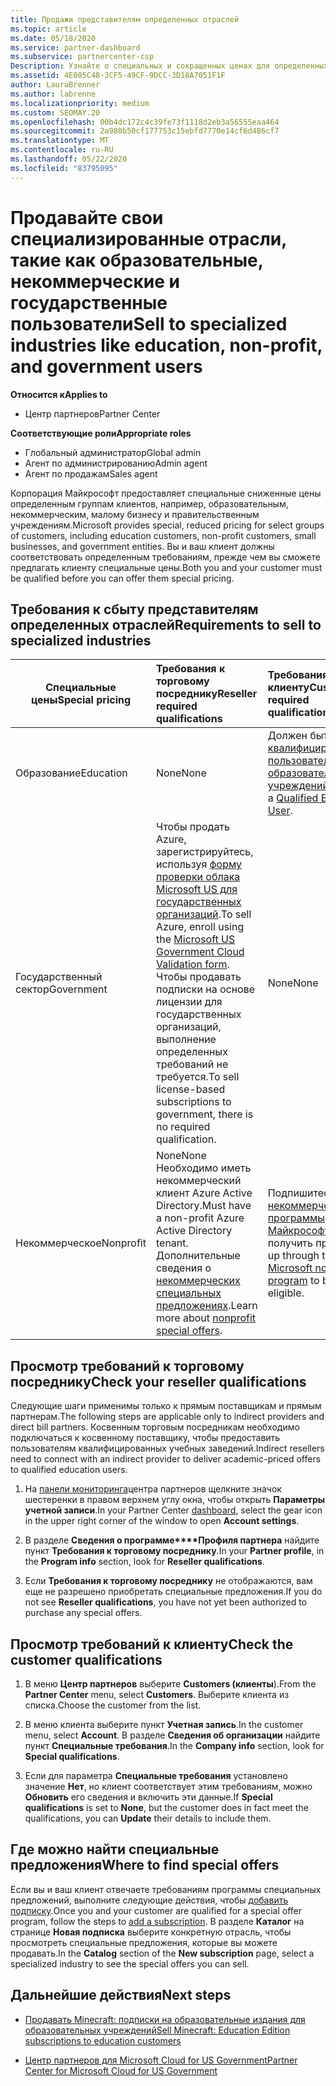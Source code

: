 ```yaml
---
title: Продажи представителям определенных отраслей
ms.topic: article
ms.date: 05/18/2020
ms.service: partner-dashboard
ms.subservice: partnercenter-csp
Description: Узнайте о специальных и сокращенных ценах для определенных групп клиентов, включая учебных заказчиков, некоммерческих клиентов и пользователей государственных организаций.
ms.assetid: 4E085C48-3CF5-49CF-9DCC-3D18A7051F1F
author: LauraBrenner
ms.author: labrenne
ms.localizationpriority: medium
ms.custom: SEOMAY.20
ms.openlocfilehash: 00b4dc172c4c39fe73f1118d2eb3a56555eaa464
ms.sourcegitcommit: 2a980b50cf177753c15ebfd7770e14cf6d486cf7
ms.translationtype: MT
ms.contentlocale: ru-RU
ms.lasthandoff: 05/22/2020
ms.locfileid: "83795095"
---
```

# <a name="sell-to-specialized-industries-like-education-non-profit-and-government-users"></a><span data-ttu-id="8345b-103">Продавайте свои специализированные отрасли, такие как образовательные, некоммерческие и государственные пользователи</span><span class="sxs-lookup"><span data-stu-id="8345b-103">Sell to specialized industries like education, non-profit, and government users</span></span>

<span data-ttu-id="8345b-104">**Относится к**</span><span class="sxs-lookup"><span data-stu-id="8345b-104">**Applies to**</span></span>

- <span data-ttu-id="8345b-105">Центр партнеров</span><span class="sxs-lookup"><span data-stu-id="8345b-105">Partner Center</span></span>

<span data-ttu-id="8345b-106">**Соответствующие роли**</span><span class="sxs-lookup"><span data-stu-id="8345b-106">**Appropriate roles**</span></span>

- <span data-ttu-id="8345b-107">Глобальный администратор</span><span class="sxs-lookup"><span data-stu-id="8345b-107">Global admin</span></span>
- <span data-ttu-id="8345b-108">Агент по администрированию</span><span class="sxs-lookup"><span data-stu-id="8345b-108">Admin agent</span></span>
- <span data-ttu-id="8345b-109">Агент по продажам</span><span class="sxs-lookup"><span data-stu-id="8345b-109">Sales agent</span></span>

<span data-ttu-id="8345b-110">Корпорация Майкрософт предоставляет специальные сниженные цены определенным группам клиентов, например, образовательным, некоммерческим, малому бизнесу и правительственным учреждениям.</span><span class="sxs-lookup"><span data-stu-id="8345b-110">Microsoft provides special, reduced pricing for select groups of customers, including education customers, non-profit customers, small businesses, and government entities.</span></span> <span data-ttu-id="8345b-111">Вы и ваш клиент должны соответствовать определенным требованиям, прежде чем вы сможете предлагать клиенту специальные цены.</span><span class="sxs-lookup"><span data-stu-id="8345b-111">Both you and your customer must be qualified before you can offer them special pricing.</span></span> 

## <a name="requirements-to-sell-to-specialized-industries"></a><span data-ttu-id="8345b-112">Требования к сбыту представителям определенных отраслей</span><span class="sxs-lookup"><span data-stu-id="8345b-112">Requirements to sell to specialized industries</span></span>

|<span data-ttu-id="8345b-113">**Специальные цены**</span><span class="sxs-lookup"><span data-stu-id="8345b-113">**Special pricing**</span></span>   |<span data-ttu-id="8345b-114">**Требования к торговому посреднику**</span><span class="sxs-lookup"><span data-stu-id="8345b-114">**Reseller required qualifications**</span></span>   |<span data-ttu-id="8345b-115">**Требования к клиенту**</span><span class="sxs-lookup"><span data-stu-id="8345b-115">**Customer required qualifications**</span></span>   |
|----------------------------|:---------------------------------|:------------------------------------------|
|<span data-ttu-id="8345b-116">Образование</span><span class="sxs-lookup"><span data-stu-id="8345b-116">Education</span></span>   |<span data-ttu-id="8345b-117">None</span><span class="sxs-lookup"><span data-stu-id="8345b-117">None</span></span>   | <span data-ttu-id="8345b-118">Должен быть [квалифицированным пользователем для образовательных учреждений](https://www.microsoftvolumelicensing.com/DocumentSearch.aspx?Mode=3&DocumentTypeId=7).</span><span class="sxs-lookup"><span data-stu-id="8345b-118">Must be a [Qualified Education User](https://www.microsoftvolumelicensing.com/DocumentSearch.aspx?Mode=3&DocumentTypeId=7).</span></span>   |
|<span data-ttu-id="8345b-119">Государственный сектор</span><span class="sxs-lookup"><span data-stu-id="8345b-119">Government</span></span>   |<span data-ttu-id="8345b-120">Чтобы продать Azure, зарегистрируйтесь, используя [форму проверки облака Microsoft US для государственных организаций](https://azuregov.microsoft.com/csp).</span><span class="sxs-lookup"><span data-stu-id="8345b-120">To sell Azure, enroll using the [Microsoft US Government Cloud Validation form](https://azuregov.microsoft.com/csp).</span></span> <span data-ttu-id="8345b-121">Чтобы продавать подписки на основе лицензии для государственных организаций, выполнение определенных требований не требуется.</span><span class="sxs-lookup"><span data-stu-id="8345b-121">To sell license-based subscriptions to government, there is no required qualification.</span></span>|   <span data-ttu-id="8345b-122">None</span><span class="sxs-lookup"><span data-stu-id="8345b-122">None</span></span>|
|<span data-ttu-id="8345b-123">Некоммерческое</span><span class="sxs-lookup"><span data-stu-id="8345b-123">Nonprofit</span></span>  |<span data-ttu-id="8345b-124">None</span><span class="sxs-lookup"><span data-stu-id="8345b-124">None</span></span><br/> <span data-ttu-id="8345b-125">Необходимо иметь некоммерческий клиент Azure Active Directory.</span><span class="sxs-lookup"><span data-stu-id="8345b-125">Must have a non-profit Azure Active Directory tenant.</span></span><br/> <span data-ttu-id="8345b-126">Дополнительные сведения о [некоммерческих специальных предложениях](https://assetsprod.microsoft.com/mpn/nonprofit-skus-in-csp-faq.pdf).</span><span class="sxs-lookup"><span data-stu-id="8345b-126">Learn more about [nonprofit special offers](https://assetsprod.microsoft.com/mpn/nonprofit-skus-in-csp-faq.pdf).</span></span>   |<span data-ttu-id="8345b-127">Подпишитесь на [некоммерческие программы Майкрософт](https://nonprofit.microsoft.com/#/register) , чтобы получить право.</span><span class="sxs-lookup"><span data-stu-id="8345b-127">Sign up through the [Microsoft nonprofit program](https://nonprofit.microsoft.com/#/register) to be eligible.</span></span>   |

## <a name="check-your-reseller-qualifications"></a><span data-ttu-id="8345b-128">Просмотр требований к торговому посреднику</span><span class="sxs-lookup"><span data-stu-id="8345b-128">Check your reseller qualifications</span></span>

<span data-ttu-id="8345b-129">Следующие шаги применимы только к прямым поставщикам и прямым партнерам.</span><span class="sxs-lookup"><span data-stu-id="8345b-129">The following steps are applicable only to indirect providers and direct bill partners.</span></span> <span data-ttu-id="8345b-130">Косвенным торговым посредникам необходимо подключаться к косвенному поставщику, чтобы предоставить пользователям квалифицированных учебных заведений.</span><span class="sxs-lookup"><span data-stu-id="8345b-130">Indirect resellers need to connect with an indirect provider to deliver academic-priced offers to qualified education users.</span></span>

1. <span data-ttu-id="8345b-131">На [панели мониторинга](https://partner.microsoft.com/dashboard)центра партнеров щелкните значок шестеренки в правом верхнем углу окна, чтобы открыть **Параметры учетной записи**.</span><span class="sxs-lookup"><span data-stu-id="8345b-131">In your Partner Center [dashboard](https://partner.microsoft.com/dashboard), select the gear icon in the upper right corner of the window to open **Account settings**.</span></span>

2. <span data-ttu-id="8345b-132">В разделе **Сведения о программе\*\*\*\*Профиля партнера** найдите пункт **Требования к торговому посреднику**.</span><span class="sxs-lookup"><span data-stu-id="8345b-132">In your **Partner profile**, in the **Program info** section, look for **Reseller qualifications**.</span></span>

3. <span data-ttu-id="8345b-133">Если **Требования к торговому посреднику** не отображаются, вам еще не разрешено приобретать специальные предложения.</span><span class="sxs-lookup"><span data-stu-id="8345b-133">If you do not see **Reseller qualifications**, you have not yet been authorized to purchase any special offers.</span></span>

## <a name="check-the-customer-qualifications"></a><span data-ttu-id="8345b-134">Просмотр требований к клиенту</span><span class="sxs-lookup"><span data-stu-id="8345b-134">Check the customer qualifications</span></span>

1. <span data-ttu-id="8345b-135">В меню **Центр партнеров** выберите **Customers (клиенты**).</span><span class="sxs-lookup"><span data-stu-id="8345b-135">From the **Partner Center** menu, select **Customers**.</span></span> <span data-ttu-id="8345b-136">Выберите клиента из списка.</span><span class="sxs-lookup"><span data-stu-id="8345b-136">Choose the customer from the list.</span></span>

2. <span data-ttu-id="8345b-137">В меню клиента выберите пункт **Учетная запись**.</span><span class="sxs-lookup"><span data-stu-id="8345b-137">In the customer menu, select **Account**.</span></span> <span data-ttu-id="8345b-138">В разделе **Сведения об организации** найдите пункт **Специальные требования**.</span><span class="sxs-lookup"><span data-stu-id="8345b-138">In the **Company info** section, look for **Special qualifications**.</span></span>

3. <span data-ttu-id="8345b-139">Если для параметра **Специальные требования** установлено значение **Нет**, но клиент соответствует этим требованиям, можно **Обновить** его сведения и включить эти данные.</span><span class="sxs-lookup"><span data-stu-id="8345b-139">If **Special qualifications** is set to **None**, but the customer does in fact meet the qualifications, you can **Update** their details to include them.</span></span>

## <a name="where-to-find-special-offers"></a><span data-ttu-id="8345b-140">Где можно найти специальные предложения</span><span class="sxs-lookup"><span data-stu-id="8345b-140">Where to find special offers</span></span>

<span data-ttu-id="8345b-141">Если вы и ваш клиент отвечаете требованиям программы специальных предложений, выполните следующие действия, чтобы [добавить подписку](create-a-new-subscription.md).</span><span class="sxs-lookup"><span data-stu-id="8345b-141">Once you and your customer are qualified for a special offer program, follow the steps to [add a subscription](create-a-new-subscription.md).</span></span> <span data-ttu-id="8345b-142">В разделе **Каталог** на странице **Новая подписка** выберите конкретную отрасль, чтобы просмотреть специальные предложения, которые вы можете продавать.</span><span class="sxs-lookup"><span data-stu-id="8345b-142">In the **Catalog** section of the **New subscription** page, select a specialized industry to see the special offers you can sell.</span></span>

## <a name="next-steps"></a><span data-ttu-id="8345b-143">Дальнейшие действия</span><span class="sxs-lookup"><span data-stu-id="8345b-143">Next steps</span></span>

- [<span data-ttu-id="8345b-144">Продавать Minecraft: подписки на образовательные издания для образовательных учреждений</span><span class="sxs-lookup"><span data-stu-id="8345b-144">Sell Minecraft: Education Edition subscriptions to education customers</span></span>](minecraft-subscriptions.md)

- [<span data-ttu-id="8345b-145">Центр партнеров для Microsoft Cloud for US Government</span><span class="sxs-lookup"><span data-stu-id="8345b-145">Partner Center for Microsoft Cloud for US Government</span></span>](partner-center-for-microsoft-us-govt-cloud.md)
